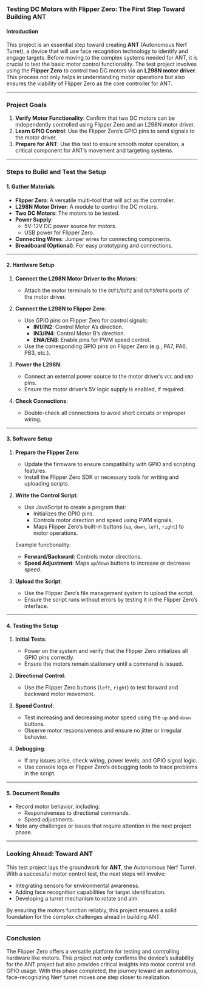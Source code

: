 ### Testing DC Motors with Flipper Zero: The First Step Toward Building ANT

#### Introduction

This project is an essential step toward creating **ANT** (Autonomous Nerf Turret), a device that will use face recognition technology to identify and engage targets. Before moving to the complex systems needed for ANT, it is crucial to test the basic motor control functionality. The test project involves using the **Flipper Zero** to control two DC motors via an **L298N motor driver**. This process not only helps in understanding motor operations but also ensures the viability of Flipper Zero as the core controller for ANT.

---

### Project Goals

1. **Verify Motor Functionality**: Confirm that two DC motors can be independently controlled using Flipper Zero and an L298N motor driver.
2. **Learn GPIO Control**: Use the Flipper Zero’s GPIO pins to send signals to the motor driver.
3. **Prepare for ANT**: Use this test to ensure smooth motor operation, a critical component for ANT’s movement and targeting systems.

---

### Steps to Build and Test the Setup

#### **1. Gather Materials**

- **Flipper Zero**: A versatile multi-tool that will act as the controller.
- **L298N Motor Driver**: A module to control the DC motors.
- **Two DC Motors**: The motors to be tested.
- **Power Supply**:
  - 5V-12V DC power source for motors.
  - USB power for Flipper Zero.
- **Connecting Wires**: Jumper wires for connecting components.
- **Breadboard (Optional)**: For easy prototyping and connections.

---

#### **2. Hardware Setup**

1. **Connect the L298N Motor Driver to the Motors**:
   - Attach the motor terminals to the `OUT1`/`OUT2` and `OUT3`/`OUT4` ports of the motor driver.

2. **Connect the L298N to Flipper Zero**:
   - Use GPIO pins on Flipper Zero for control signals:
     - **IN1/IN2**: Control Motor A’s direction.
     - **IN3/IN4**: Control Motor B’s direction.
     - **ENA/ENB**: Enable pins for PWM speed control.
   - Use the corresponding GPIO pins on Flipper Zero (e.g., PA7, PA6, PB3, etc.).

3. **Power the L298N**:
   - Connect an external power source to the motor driver’s `VCC` and `GND` pins.
   - Ensure the motor driver’s 5V logic supply is enabled, if required.

4. **Check Connections**:
   - Double-check all connections to avoid short circuits or improper wiring.

---

#### **3. Software Setup**

1. **Prepare the Flipper Zero**:
   - Update the firmware to ensure compatibility with GPIO and scripting features.
   - Install the Flipper Zero SDK or necessary tools for writing and uploading scripts.

2. **Write the Control Script**:
   - Use JavaScript to create a program that:
     - Initializes the GPIO pins.
     - Controls motor direction and speed using PWM signals.
     - Maps Flipper Zero’s built-in buttons (`up`, `down`, `left`, `right`) to motor operations.

   Example functionality:
   - **Forward/Backward**: Controls motor directions.
   - **Speed Adjustment**: Maps `up`/`down` buttons to increase or decrease speed.

3. **Upload the Script**:
   - Use the Flipper Zero’s file management system to upload the script.
   - Ensure the script runs without errors by testing it in the Flipper Zero’s interface.

---

#### **4. Testing the Setup**

1. **Initial Tests**:
   - Power on the system and verify that the Flipper Zero initializes all GPIO pins correctly.
   - Ensure the motors remain stationary until a command is issued.

2. **Directional Control**:
   - Use the Flipper Zero buttons (`left`, `right`) to test forward and backward motor movement.

3. **Speed Control**:
   - Test increasing and decreasing motor speed using the `up` and `down` buttons.
   - Observe motor responsiveness and ensure no jitter or irregular behavior.

4. **Debugging**:
   - If any issues arise, check wiring, power levels, and GPIO signal logic.
   - Use console logs or Flipper Zero’s debugging tools to trace problems in the script.

---

#### **5. Document Results**

- Record motor behavior, including:
  - Responsiveness to directional commands.
  - Speed adjustments.
- Note any challenges or issues that require attention in the next project phase.

---

### Looking Ahead: Toward ANT

This test project lays the groundwork for **ANT**, the Autonomous Nerf Turret. With a successful motor control test, the next steps will involve:
- Integrating sensors for environmental awareness.
- Adding face recognition capabilities for target identification.
- Developing a turret mechanism to rotate and aim.

By ensuring the motors function reliably, this project ensures a solid foundation for the complex challenges ahead in building ANT.

---

### Conclusion

The Flipper Zero offers a versatile platform for testing and controlling hardware like motors. This project not only confirms the device’s suitability for the ANT project but also provides critical insights into motor control and GPIO usage. With this phase completed, the journey toward an autonomous, face-recognizing Nerf turret moves one step closer to realization.
